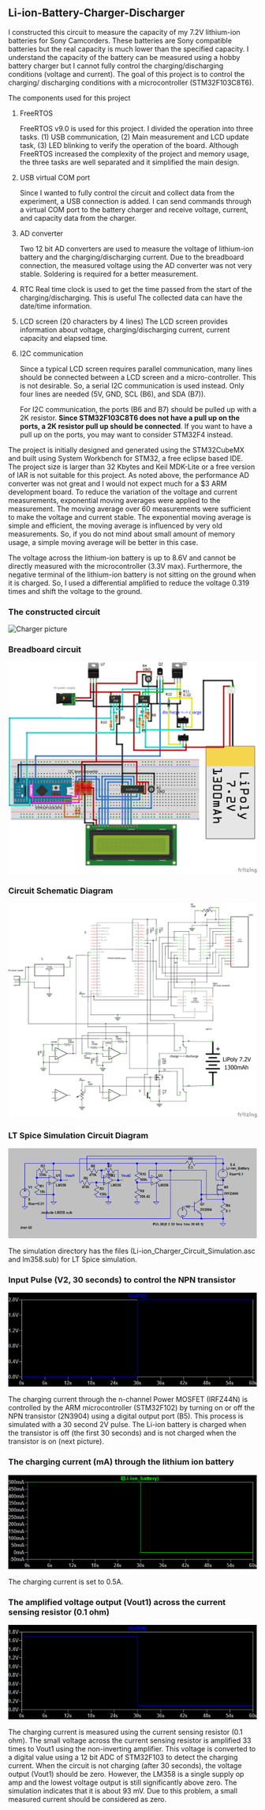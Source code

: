 ## Li-ion-Battery-Charger-Discharger

I constructed this circuit to measure the capacity of my 7.2V lithium-ion batteries for Sony Camcorders. These batteries are Sony compatible batteries but the real capacity is much lower than the specified capacity. I understand the capacity of the battery can be measured using a hobby battery charger but I cannot fully control the charging/discharging conditions (voltage and current). The goal of this project is to control the charging/ discharging conditions with a microcontroller (STM32F103C8T6).

The components used for this project


1. FreeRTOS

   FreeRTOS v9.0 is used for this project. I divided the operation into three tasks. (1) USB communication, (2) Main measurement and LCD update task, (3) LED blinking to verify the operation of the board. Although FreeRTOS increased the complexity of the project and memory usage, the three tasks are well separated and it simplified the main design.

   

2. USB virtual COM port

   Since I wanted to fully control the circuit and collect data from the experiment, a USB connection is added. I can send commands through a virtual COM port to the battery charger and receive voltage, current, and capacity data from the charger. 

   

3. AD converter

   Two 12 bit AD converters are used to measure the voltage of lithium-ion battery and the charging/discharging current. Due to the breadboard connection, the measured voltage using the AD converter was not very stable. Soldering is required for a better measurement. 

   

4. RTC 
   Real time clock is used to get the time passed from the start of the charging/discharging. This is useful The collected data can have the date/time information. 

   

5. LCD screen (20 characters by 4 lines)
   The LCD screen provides information about voltage, charging/discharging current, current capacity and elapsed time.

   

6. I2C communication

   Since a typical LCD screen requires parallel communication, many lines should be connected between a LCD screen and a micro-controller. This is not desirable. So, a serial I2C communication is used instead. Only four lines are needed (5V, GND, SCL (B6), and SDA (B7)). 

   For I2C communication, the ports (B6 and B7) should be pulled up with a 2K resistor. **Since STM32F103C8T6 does not have a pull up on the ports, a 2K resistor pull up should be connected**. If you want to have a pull up on the ports, you may want to consider STM32F4 instead.

   

The project is initially designed and generated using the STM32CubeMX and built using System Workbench for STM32, a free eclipse based IDE. The project size is larger than 32 Kbytes and Keil MDK-Lite or a free version of IAR is not suitable for this project. As noted above, the performance AD converter was not great and I would not expect much for a $3 ARM development board. To reduce the variation of the voltage and current measurements, exponential moving averages were applied to the measurement. The moving average over 60 measurements were sufficient to make the voltage and current stable.  The exponential moving average is simple and efficient, the moving average is influenced by very old measurements. So, if you do not mind about small amount of memory usage,  a simple moving average will be better in this case.  

The voltage across the lithium-ion battery is up to 8.6V and cannot be directly measured with the microcontroller (3.3V max). Furthermore, the negative terminal of the lithium-ion battery is not sitting on the ground when it is charged. So, I used a differential amplified to reduce the voltage 0.319 times and shift the voltage to the ground.



### The constructed circuit

![Charger picture](images/STM32F103C8T6_charger.jpg)





### Breadboard circuit

![Breadboard Circuit](images/STM32F103C8T6_lithium_ion_battery_charger3_bb.png)



### Circuit Schematic Diagram

![Circuit Diagram](images/STM32F103C8T6_lithium_ion_battery_charger3_schem.png)

### LT Spice Simulation Circuit Diagram
![LT Spice circuit](images/LT_Spice_Circuit.png)

The simulation directory has the files (Li-ion_Charger_Circuit_Simulation.asc and lm358.sub) for LT Spice simulation.



### Input Pulse (V2, 30 seconds) to control the NPN transistor

![Voltage graph](images/V2_voltage.png)

The charging current through the n-channel Power MOSFET (IRFZ44N) is controlled by the ARM microcontroller (STM32F102) by turning on or off the NPN transistor (2N3904) using a digital output port (B5). This process is simulated with a 30 second 2V pulse. The Li-ion battery is charged when the transistor is off (the first 30 seconds) and is not charged when the transistor is on (next picture).

### The charging current (mA) through the lithium ion battery 

![Charging current](images/Charging_Current_through_the_battery.png)

The charging current is set to 0.5A.



### The amplified voltage output (Vout1) across the current sensing resistor (0.1 ohm)

![Amplified voltage from the current sensing resistor](images/Vout1_Voltage.png)

The charging current is measured using the current sensing resistor (0.1 ohm). The small voltage across the current sensing resistor is amplified 33 times to Vout1 using the non-inverting amplifier. This voltage is converted to a digital value using a 12 bit ADC of STM32F103 to detect the charging current. When the circuit is not charging (after 30 seconds), the voltage output (Vout1) should be zero. However, the LM358 is a single supply op amp and the lowest voltage output is still significantly above zero. The simulation indicates that it is about 93 mV. Due to this problem, a small measured current should be considered as zero. 



